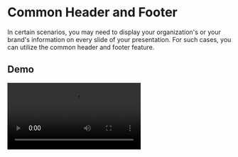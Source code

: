# Common Header and Footer

In certain scenarios, you may need to display your organization's or your brand's information on every slide of your presentation. For such cases, you can utilize the common header and footer feature.

## Demo

<video controls="controls" src="/assets/screencast/header_footer.mp4" />
